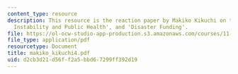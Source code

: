 ```yaml
---
content_type: resource
description: This resource is the reaction paper by Makiko Kikuchi on the topics 'Climate
  Instability and Public Health', and 'Disaster Funding'.
file: https://ol-ocw-studio-app-production.s3.amazonaws.com/courses/11-941-disaster-vulnerability-and-resilience-spring-2005/d2cb3d21d56ff2a5bbd67299ff392d19_makiko_kikuchi4.pdf
file_type: application/pdf
resourcetype: Document
title: makiko_kikuchi4.pdf
uid: d2cb3d21-d56f-f2a5-bbd6-7299ff392d19
---
```

